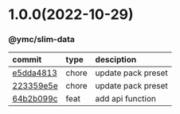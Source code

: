 <a name="1.0.0"></a>
# 1.0.0(2022-10-29)
### @ymc/slim-data
commit|type|desciption
:----|:----|:----
[e5dda4813](https://github.com/ymc-github/js-idea/commit/5e5dda481393ec3f64783917b1673414c0c3347d)|chore|update pack preset
[223359e5e](https://github.com/ymc-github/js-idea/commit/c223359e5ee67d29d8fb6097839c7606e971466f)|chore|update pack preset
[64b2b099c](https://github.com/ymc-github/js-idea/commit/a64b2b099c1fc25fc618f5827090da1d689943ae)|feat|add api function